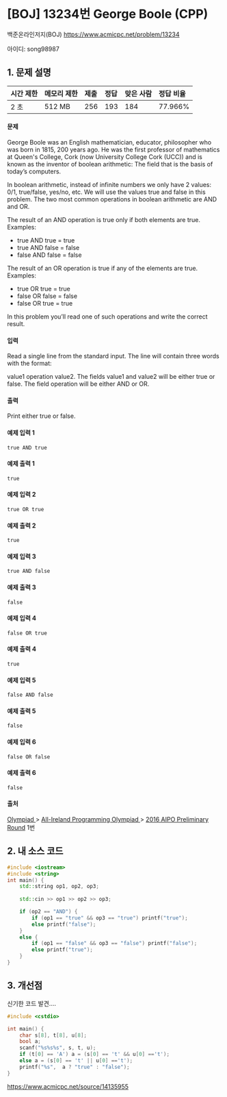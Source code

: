 # [BOJ] 13234번 George Boole (CPP)

백준온라인저지(BOJ) https://www.acmicpc.net/problem/13234

아이디: song98987



## 1. 문제 설명

| 시간 제한 | 메모리 제한 | 제출 | 정답 | 맞은 사람 | 정답 비율 |
| :-------- | :---------- | :--- | :--- | :-------- | :-------- |
| 2 초      | 512 MB      | 256  | 193  | 184       | 77.966%   |

#### 문제

George Boole was an English mathematician, educator, philosopher who was born in 1815, 200 years ago. He was the first professor of mathematics at Queen's College, Cork (now University College Cork (UCC)) and is known as the inventor of boolean arithmetic: The field that is the basis of today’s computers.

In boolean arithmetic, instead of infinite numbers we only have 2 values: 0/1, true/false, yes/no, etc. We will use the values true and false in this problem. The two most common operations in boolean arithmetic are AND and OR.

The result of an AND operation is true only if both elements are true. Examples:

- true AND true = true
- true AND false = false
- false AND false = false

The result of an OR operation is true if any of the elements are true. Examples:

- true OR true = true
- false OR false = false
- false OR true = true 

In this problem you’ll read one of such operations and write the correct result.

#### 입력

Read a single line from the standard input. The line will contain three words with the format:

value1 operation value2. The fields value1 and value2 will be either true or false. The field operation will be either AND or OR.

#### 출력

Print either true or false.



#### 예제 입력 1

```
true AND true
```

#### 예제 출력 1 

```
true
```

#### 예제 입력 2 

```
true OR true
```

#### 예제 출력 2 

```
true
```

#### 예제 입력 3 

```
true AND false
```

#### 예제 출력 3 

```
false
```

#### 예제 입력 4 

```
false OR true
```

#### 예제 출력 4 

```
true
```

#### 예제 입력 5 

```
false AND false
```

#### 예제 출력 5 

```
false
```

#### 예제 입력 6

```
false OR false
```

#### 예제 출력 6

```
false
```



#### 출처

[Olympiad ](https://www.acmicpc.net/category/2)> [All-Ireland Programming Olympiad ](https://www.acmicpc.net/category/356)> [2016 AIPO Preliminary Round](https://www.acmicpc.net/category/detail/1519) 1번



## 2. 내 소스 코드

```C++
#include <iostream>
#include <string>
int main() {
	std::string op1, op2, op3;
	
	std::cin >> op1 >> op2 >> op3;

	if (op2 == "AND") {
		if (op1 == "true" && op3 == "true") printf("true");
		else printf("false");
	}
	else {
		if (op1 == "false" && op3 == "false") printf("false");
		else printf("true");
	}
}
```



## 3. 개선점

신기한 코드 발견....

```C++
#include <cstdio>

int main() {
	char s[8], t[8], u[8];
	bool a;
	scanf("%s%s%s", s, t, u);
	if (t[0] == 'A') a = (s[0] == 't' && u[0] =='t');
	else a = (s[0] == 't' || u[0] =='t');
	printf("%s",  a ? "true" : "false");
}
```

https://www.acmicpc.net/source/14135955
